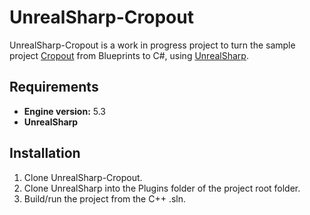 # UnrealSharp-Cropout
 
UnrealSharp-Cropout is a work in progress project to turn the sample project [Cropout](https://www.unrealengine.com/en-US/blog/cropout-casual-rts-game-sample-project) from Blueprints to C#, using [UnrealSharp](https://github.com/UnrealSharp/UnrealSharp).

## Requirements
- **Engine version:** 5.3
- **UnrealSharp**

## Installation
1. Clone UnrealSharp-Cropout.
2. Clone UnrealSharp into the Plugins folder of the project root folder.
3. Build/run the project from the C++ .sln.
